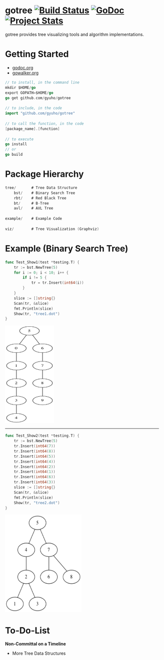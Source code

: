 gotree [![Build Status](https://travis-ci.org/gyuho/gotree.svg?branch=master)](https://travis-ci.org/gyuho/gotree) [![GoDoc](https://godoc.org/github.com/gyuho/gotree?status.png)](http://godoc.org/github.com/gyuho/gotree) [![Project Stats](http://www.ohloh.net/p/714469/widgets/project_thin_badge.gif)](http://www.ohloh.net/p/714469)
==========

gotree provides tree visualizing tools and algorithm implementations.

Getting Started
==========
- [godoc.org](http://godoc.org/github.com/gyuho/gotree)
- [gowalker.org](http://gowalker.org/github.com/gyuho/gotree#_index)

```go
// to install, in the command line
mkdir $HOME/go
export GOPATH=$HOME/go
go get github.com/gyuho/gotree

// to include, in the code
import "github.com/gyuho/gotree"

// to call the function, in the code
[package_name].[function]

// to execute
go install
// or
go build
```


Package Hierarchy
==========
```go
tree/		# Tree Data Structure
	bst/	# Binary Search Tree
	rbt/	# Red Black Tree
	bt/		# B-Tree
	avl/	# AVL Tree

example/	# Example Code

viz/		# Tree Visualization (Graphviz)
```

Example (Binary Search Tree)
==========
```go
func Test_Show1(test *testing.T) {
	tr := bst.NewTree(5)
	for i := 0; i < 10; i++ {
		if i != 5 {
			tr = tr.Insert(int64(i))
		}
	}
	slice := []string{}
	Scan(tr, &slice)
	fmt.Println(slice)
	Show(tr, "tree1.dot")
}
```

<img src="./files/tree01.png" alt="tree01" width="160px" height="320px"/>

<hr>

```go
func Test_Show2(test *testing.T) {
	tr := bst.NewTree(5)
	tr.Insert(int64(7))
	tr.Insert(int64(8))
	tr.Insert(int64(5))
	tr.Insert(int64(4))
	tr.Insert(int64(2))
	tr.Insert(int64(1))
	tr.Insert(int64(6))
	tr.Insert(int64(3))
	slice := []string{}
	Scan(tr, &slice)
	fmt.Println(slice)
	Show(tr, "tree2.dot")
}
```

<img src="./files/tree02.png" alt="tree02" width="250px" height="320px"/>


To-Do-List
==========
**Non-Committal on a Timeline**

- More Tree Data Structures
